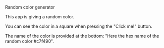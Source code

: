 Random color generator

This app is giving a random color.

You can see the color in a square when pressing the "Click me!" button.

The name of the color is provided at the bottom: "Here the hex name of the random color #c7f490".
